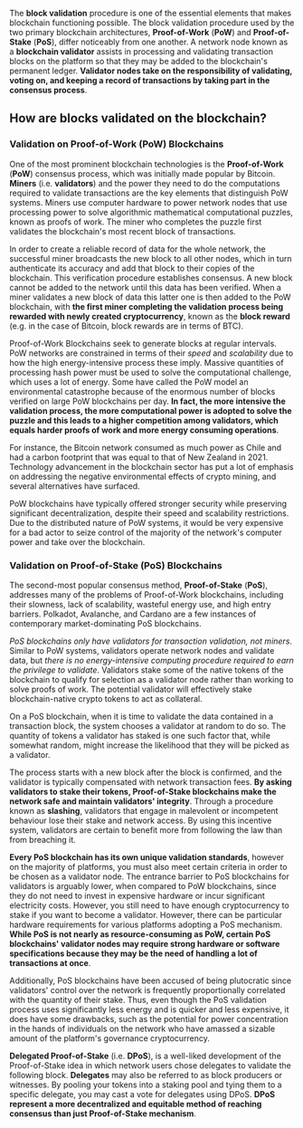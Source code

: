 
The **block validation** procedure is one of the essential elements that makes blockchain functioning possible. The block validation procedure used by the two primary blockchain architectures, **Proof-of-Work** (**PoW**) and **Proof-of-Stake** (**PoS**), differ noticeably from one another. A network node known as a **blockchain validator** assists in processing and validating transaction blocks on the platform so that they may be added to the blockchain's permanent ledger. **Validator nodes take on the responsibility of validating, voting on, and keeping a record of transactions by taking part in the consensus process**.

## How are blocks validated on the blockchain?
### Validation on Proof-of-Work (PoW) Blockchains 

One of the most prominent blockchain technologies is the **Proof-of-Work** (**PoW**) consensus process, which was initially made popular by Bitcoin. **Miners** (i.e. **validators**) and the power they need to do the computations required to validate transactions are the key elements that distinguish PoW systems. Miners use computer hardware to power network nodes that use processing power to solve algorithmic mathematical computational puzzles, known as proofs of work. The miner who completes the puzzle first validates the blockchain's most recent block of transactions. 

In order to create a reliable record of data for the whole network, the successful miner broadcasts the new block to all other nodes, which in turn authenticate its accuracy and add that block to their copies of the blockchain. This verification procedure establishes consensus. A new block cannot be added to the network until this data has been verified. When a miner validates a new block of data this latter one is then added to the PoW blockchain, with **the first miner completing the validation process being rewarded with newly created cryptocurrency**, known as the **block reward** (e.g. in the case of Bitcoin, block rewards are in terms of BTC).

Proof-of-Work Blockchains seek to generate blocks at regular intervals. PoW networks are constrained in terms of their _speed_ and _scalability_ due to how the high energy-intensive process these imply. Massive quantities of processing hash power must be used to solve the computational challenge, which uses a lot of energy. Some have called the PoW model an environmental catastrophe because of the enormous number of blocks verified on large PoW blockchains per day. **In fact, the more intensive the validation process, the more computational power is adopted to solve the puzzle and this leads to a higher competition among validators, which equals harder proofs of work and more energy consuming operations**. 

For instance, the Bitcoin network consumed as much power as Chile and had a carbon footprint that was equal to that of New Zealand in 2021. Technology advancement in the blockchain sector has put a lot of emphasis on addressing the negative environmental effects of crypto mining, and several alternatives have surfaced.

PoW blockchains have typically offered stronger security while preserving significant decentralization, despite their speed and scalability restrictions. Due to the distributed nature of PoW systems, it would be very expensive for a bad actor to seize control of the majority of the network's computer power and take over the blockchain.

### Validation on Proof-of-Stake (PoS) Blockchains

The second-most popular consensus method, **Proof-of-Stake** (**PoS**), addresses many of the problems of Proof-of-Work blockchains, including their slowness, lack of scalability, wasteful energy use, and high entry barriers. Polkadot, Avalanche, and Cardano are a few instances of contemporary market-dominating PoS blockchains.

_PoS blockchains only have validators for transaction validation, not miners_. Similar to PoW systems, validators operate network nodes and validate data, but _there is no energy-intensive computing procedure required to earn the privilege to validate_. Validators stake some of the native tokens of the blockchain to qualify for selection as a validator node rather than working to solve proofs of work. The potential validator will effectively stake blockchain-native crypto tokens to act as collateral. 

On a PoS blockchain, when it is time to validate the data contained in a transaction block, the system chooses a validator at random to do so. The quantity of tokens a validator has staked is one such factor that, while somewhat random, might increase the likelihood that they will be picked as a validator. 

The process starts with a new block after the block is confirmed, and the validator is typically compensated with network transaction fees. **By asking validators to stake their tokens, Proof-of-Stake blockchains make the network safe and maintain validators' integrity**. Through a procedure known as **slashing**, validators that engage in malevolent or incompetent behaviour lose their stake and network access. By using this incentive system, validators are certain to benefit more from following the law than from breaching it.

**Every PoS blockchain has its own unique validation standards**, however on the majority of platforms, you must also meet certain criteria in order to be chosen as a validator node. The entrance barrier to PoS blockchains for validators is arguably lower, when compared to PoW blockchains, since they do not need to invest in expensive hardware or incur significant electricity costs. However, you still need to have enough cryptocurrency to stake if you want to become a validator. However, there can be particular hardware requirements for various platforms adopting a PoS mechanism. **While PoS is not nearly as resource-consuming as PoW, certain PoS blockchains' validator nodes may require strong hardware or software specifications because they may be the need of handling a lot of transactions at once**. 

Additionally, PoS blockchains have been accused of being plutocratic since validators' control over the network is frequently proportionally correlated with the quantity of their stake. Thus, even though the PoS validation process uses significantly less energy and is quicker and less expensive, it does have some drawbacks, such as the potential for power concentration in the hands of individuals on the network who have amassed a sizable amount of the platform's governance cryptocurrency.

**Delegated Proof-of-Stake** (i.e. **DPoS**), is a well-liked development of the Proof-of-Stake idea in which network users chose delegates to validate the following block. **Delegates** may also be referred to as block producers or witnesses. By pooling your tokens into a staking pool and tying them to a specific delegate, you may cast a vote for delegates using DPoS. **DPoS represent a more decentralized and equitable method of reaching consensus than just Proof-of-Stake mechanism**.
